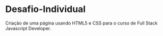 # Desafio-Individual
Criação de uma página usando HTML5 e CSS para o curso de Full Stack Javascript Developer.
